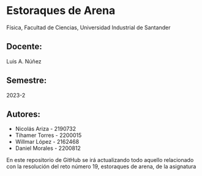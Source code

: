 # Estoraques de Arena

Física, Facultad de Ciencias, Universidad Industrial de Santander

## Docente:

Luis A. Núñez

## Semestre:
2023-2

## Autores:
+ Nicolás Ariza - 2190732
+ Tihamer Torres - 2200015
+ Willmar López - 2162468
+ Daniel Morales - 2200812

En este repositorio de GitHub se irá actualizando todo aquello relacionado con la resolución del reto número 19, estoraques de arena, de la asignatura
